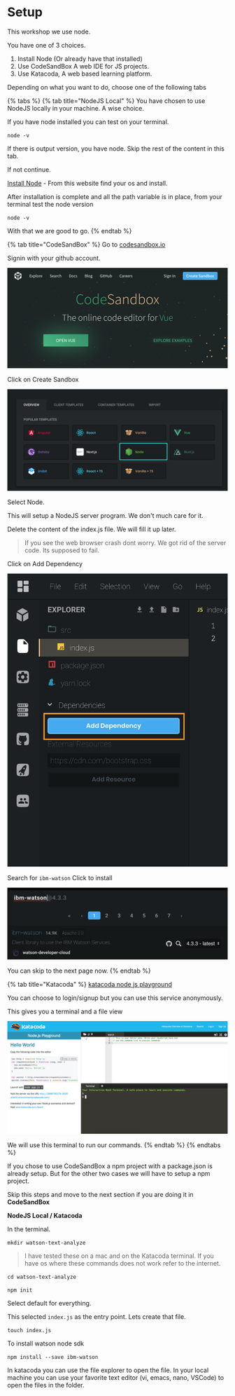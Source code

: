 # Setup

This workshop we use node.

 You have one of 3 choices. 

1. Install Node \(Or already have that installed\)
2. Use CodeSandBox A web IDE for JS projects.
3. Use Katacoda, A web based learning platform.

Depending on what you want to do, choose one of the following tabs

{% tabs %}
{% tab title="NodeJS Local" %}
You have chosen to use NodeJS locally in your machine. A wise choice.

If you have node installed you can test on your terminal.

```text
node -v
```

If there is output version, you have node. Skip the rest of the content in this tab.

If not continue.

[Install Node](https://nodejs.org/en/download/) - From this website find your os and install.

After installation is complete and all the path variable is in place, from your terminal test the node version

```text
node -v
```

With that we are good to go.
{% endtab %}

{% tab title="CodeSandBox" %}
Go to [codesandbox.io](https://codesandbox.io) 

Signin with your github account.

![](../.gitbook/assets/image.png)

Click on Create Sandbox

![](../.gitbook/assets/screen-shot-2019-08-10-at-2.21.03-am.png)

Select Node.

This will setup a NodeJS server program. We don't much care for it. 

Delete the content of the index.js file. We will fill it up later. 

> If you see the web browser crash dont worry. We got rid of the server code. Its supposed to fail.

Click on Add Dependency

![](../.gitbook/assets/screen-shot-2019-08-10-at-2.37.24-am.png)

Search for `ibm-watson` Click to install

![](../.gitbook/assets/image%20%285%29.png)

You can skip to the next page now.
{% endtab %}

{% tab title="Katacoda" %}
[katacoda node js playground](https://www.katacoda.com/courses/nodejs/playground)

You can choose to login/signup but you can use this service anonymously.

This gives you a terminal and a file view

![](../.gitbook/assets/screen-shot-2019-08-10-at-2.23.57-am.png)

We will use this terminal to run our commands.
{% endtab %}
{% endtabs %}



If you chose to use CodeSandBox a npm project with a package.json is already setup. But for the other two cases we will have to setup a npm project.

Skip this steps and move to the next section if you are doing it in **CodeSandBox**

**NodeJS Local / Katacoda**

In the terminal.

```text
mkdir watson-text-analyze
```

> I have tested these on a mac and on the Katacoda terminal. If you have os where these commands does not work refer to the internet.

```text
cd watson-text-analyze
```

```text
npm init
```

Select default for everything.

This selected `index.js` as the entry point. Lets create that file.

```text
touch index.js
```

To install watson node sdk

```text
npm install --save ibm-watson
```

In katacoda you can use the file explorer to open the file. In your local machine you can use your favorite text editor \(vi, emacs, nano, VSCode\) to open the files in the folder.

